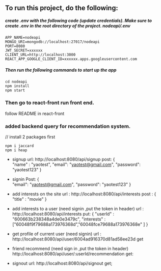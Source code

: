 ## To run this project, do the following:

##### create .env with the following code (update credentials). Make sure to create .env in the root directory of the project. nodeapi/.env

```
APP_NAME=nodeapi
MONGO_URI=mongodb://localhost:27017/nodeapi
PORT=8080
JWT_SECRET=xxxxxx
CLIENT_URL=http://localhost:3000
REACT_APP_GOOGLE_CLIENT_ID=xxxxxx.apps.googleusercontent.com
```

##### Then run the following commands to start up the app

```
cd nodeapi
npm install
npm start
```

### Then go to react-front run front end.

follow README in react-front

### added backend query for recommendation system.
// install 2 packages first
```
npm i jaccard 
npm i heap 
```
- signup
url: http://localhost:8080/api/signup
  post:
  {  
   "name" : "yaotest",
  "email": "yaotest@gmail.com",
  "password": "yaotest123"
  }

- signin
  Post:
  {  
   "email": "yaotest@gmail.com",
  "password": "yaotest123"
  }

- add interests on the site
  url : http://localhost:8080/api/interests
  post :
  {
  "title" : "movie"
  }

- add interests to a user (need signin ,put the token in header)
  url : http://localhost:8080/api/interests
  put:
  {
  "userId" : "600663b238348a4de0e3479c",
  "interests" : ["60048f9f79688a173976368d","60048fce79688a173976368e" ]
  }

- get profile of current user (need signin)
  url : http://localhost:8080/api/user/6004ad916370d81ad58ee23d
  get

- friend recommend (need sign in ,put the token in header)
  http://localhost:8080/api/user/:userId/recommendation
  get:

- signout
  url: http://localhost:8080/api/signout
  get;
